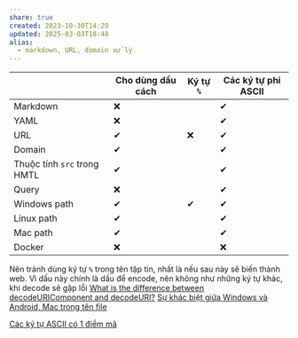 ```yaml
---
share: true
created: 2023-10-30T14:29
updated: 2025-03-03T18:48
alias:
  - markdown, URL, domain xử lý
---
```

|                             | Cho dùng dấu cách | Ký tự `%` | Các ký tự phi ASCII |
| --------------------------- | ----------------- | --------- | ------------------- |
| Markdown                    | ❌                |           | ✔                   |
| YAML                        | ❌                |           | ✔                   |
| URL                         | ✔                 | ❌        | ✔                   |
| Domain                      | ✔                 |           | ✔                   |
| Thuộc tính `src` trong HMTL | ✔                 |           | ✔                   |
| Query                       | ❌                |           | ✔                   |
| Windows path                | ✔                 | ✔         | ✔                   |
| Linux path                  | ✔                 |           | ✔                   |
| Mac path                    | ✔                 |           | ✔                   |
| Docker                      | ❌                |           | ❌                    |

Nên tránh dùng ký tự `%` trong tên tập tin, nhất là nếu sau này sẽ biến thành web. Vì dấu này chính là dấu để encode, nên không như những ký tự khác, khi decode sẽ gặp lỗi
[What is the difference between decodeURIComponent and decodeURI?](https://stackoverflow.com/q/747641/3416774)
[Sự khác biệt giữa Windows và Android, Mac trong tên file](./S%E1%BB%B1%20kh%C3%A1c%20bi%E1%BB%87t%20gi%E1%BB%AFa%20Windows%20v%C3%A0%20Android,%20Mac%20trong%20t%C3%AAn%20file.md)

[Các ký tự ASCII có 1 điểm mã](../../../%F0%9F%94%A0K%C3%BD%20t%E1%BB%B1,%20v%C4%83n%20b%E1%BA%A3n,%20ng%C3%B4n%20ng%E1%BB%AF%20%C4%91%C3%A1nh%20d%E1%BA%A5u/Ti%E1%BA%BFng%20Vi%E1%BB%87t,%20Unicode,%20emoji/L%C3%BD%20thuy%E1%BA%BFt%20Unicode/%C4%90i%E1%BB%83m%20m%C3%A3/C%C3%A1c%20k%C3%BD%20t%E1%BB%B1%20ASCII%20c%C3%B3%201%20%C4%91i%E1%BB%83m%20m%C3%A3.md)